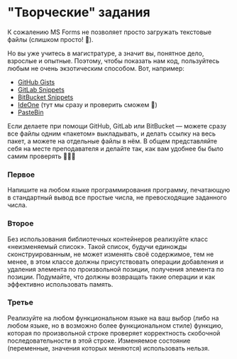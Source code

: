 # "Творческие" задания

К сожалению MS Forms не позволяет просто загружать текстовые файлы (слишком просто! 🤦).

Но вы уже учитесь в магистратуре, а значит вы, понятное дело, взрослые и опытные.
Поэтому, чтобы показать нам код, пользуйтесь любым не очень экзотическим способом.
Вот, например:
- [GitHub Gists](https://gist.github.com/)
- [GitLab Snippets](https://gitlab.com/-/snippets/new)
- [BitBucket Snippets](https://bitbucket.org/snippets/new)
- [IdeOne](https://ideone.com/) (тут мы сразу и проверить сможем 🧪)
- [PasteBin](https://pastebin.com/)

Если делаете при помощи GitHub, GitLab или BitBucket — можете сразу все файлы одним «пакетом» выкладывать,
и делать ссылку на весь пакет, а можете на отдельные файлы в нём.
В общем представляйте себя на месте преподавателя и делайте так, как вам удобнее бы было самим проверять 👨🏻‍🏫

### Первое
Напишите на любом языке программирования программу, печатающую в стандартный вывод все простые числа, не превосходящие заданного числа.

### Второе
Без использования библиотечных контейнеров реализуйте класс «неизменяемый список».
Такой список, будучи единожды сконструированным, не может изменять своё содержимое, тем не менее,
в этом классе должны присутствовать операции добавления и удаления элемента по произвольной позиции, получения элемента по позиции.
Подумайте, что должны возвращать такие операции и как эффективно использовать память.

### Третье
Реализуйте на любом функциональном языке на ваш выбор (либо на любом языке, но в возможно более функциональном стиле) функцию,
которая по произвольной строке проверяет корректность скобочной последовательности в этой строке.
Изменяемое состояние (переменные, значения которых меняются) использовать нельзя.
